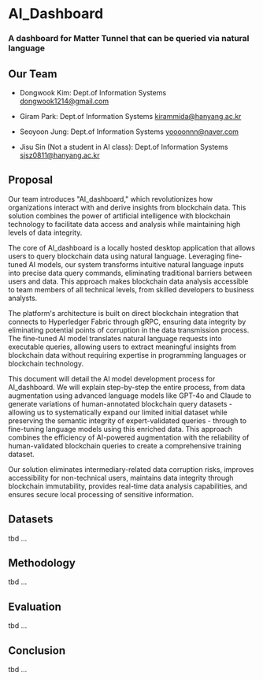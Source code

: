 # AI_Dashboard

### A dashboard for Matter Tunnel that can be queried via natural language

## Our Team

- Dongwook Kim: Dept.of Information Systems dongwook1214@gmail.com
- Giram Park: Dept.of Information Systems kirammida@hanyang.ac.kr
- Seoyoon Jung: Dept.of Information Systems yoooonnn@naver.com

- Jisu Sin (Not a student in AI class): Dept.of Information Systems sjsz0811@hanyang.ac.kr

## Proposal

Our team introduces "AI_dashboard," which revolutionizes how organizations interact with and derive insights from blockchain data. This solution combines the power of artificial intelligence with blockchain technology to facilitate data access and analysis while maintaining high levels of data integrity.

The core of AI_dashboard is a locally hosted desktop application that allows users to query blockchain data using natural language. Leveraging fine-tuned AI models, our system transforms intuitive natural language inputs into precise data query commands, eliminating traditional barriers between users and data. This approach makes blockchain data analysis accessible to team members of all technical levels, from skilled developers to business analysts.

The platform's architecture is built on direct blockchain integration that connects to Hyperledger Fabric through gRPC, ensuring data integrity by eliminating potential points of corruption in the data transmission process. The fine-tuned AI model translates natural language requests into executable queries, allowing users to extract meaningful insights from blockchain data without requiring expertise in programming languages or blockchain technology.

This document will detail the AI model development process for AI_dashboard. We will explain step-by-step the entire process, from data augmentation using advanced language models like GPT-4o and Claude to generate variations of human-annotated blockchain query datasets - allowing us to systematically expand our limited initial dataset while preserving the semantic integrity of expert-validated queries - through to fine-tuning language models using this enriched data. This approach combines the efficiency of AI-powered augmentation with the reliability of human-validated blockchain queries to create a comprehensive training dataset.

Our solution eliminates intermediary-related data corruption risks, improves accessibility for non-technical users, maintains data integrity through blockchain immutability, provides real-time data analysis capabilities, and ensures secure local processing of sensitive information.

## Datasets

tbd ...

## Methodology

tbd ...

## Evaluation

tbd ...

## Conclusion

tbd ...
